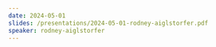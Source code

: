 ```yaml
---
date: 2024-05-01
slides: /presentations/2024-05-01-rodney-aiglstorfer.pdf
speaker: rodney-aiglstorfer
---
```

